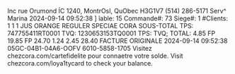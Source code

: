 Inc rue Orumond ÍC 1240, MontrOsl, QuObec H3G1V7 (514) 286-5171 Serv^ Marina 2024-09-14 09:52:38 ] ĩable: 15 Commande#: 73 Siege#: 1 #Clients: 1 1 1 JUS ORANGE REGULER SPECIAE CORA SOUS-TOTAL TPS: 747755411RT0001 TVQ: 1230653153TQ0001 TPS: TVQ; TOTAL: 4.85 FP 19.85 FP 24.70 1.24 2.45 28.40 FACTURE ORIGINALE 2024-09-14 09:52:38 05GC-04B1-04A6-OOFV 6010-5858-1705 Visitez chezcora.com/cartefidelite pour connaetre votre solde. Visit chezcora.com/loya1tycard to check your balance.